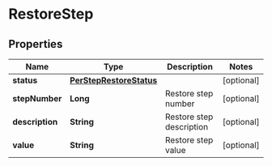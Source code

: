 # RestoreStep

## Properties
Name | Type | Description | Notes
------------ | ------------- | ------------- | -------------
**status** | [**PerStepRestoreStatus**](PerStepRestoreStatus.md) |  |  [optional]
**stepNumber** | **Long** | Restore step number |  [optional]
**description** | **String** | Restore step description |  [optional]
**value** | **String** | Restore step value |  [optional]
